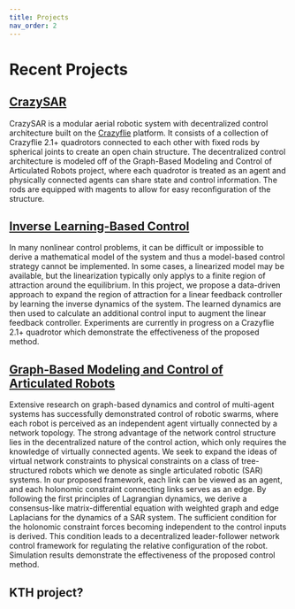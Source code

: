 ```yaml
---
title: Projects
nav_order: 2
---
```


# Recent Projects

## [CrazySAR](/projects/crazysar)
CrazySAR is a modular aerial robotic system with decentralized control architecture built on the [Crazyflie](https://bitcraze.io) platform. It consists of a collection of Crazyflie 2.1+ quadrotors connected to each other with fixed rods by spherical joints to create an open chain structure. The decentralized control architecture is modeled off of the Graph-Based Modeling and Control of Articulated Robots project, where each quadrotor is treated as an agent and physically connected agents can share state and control information. The rods are equipped with magents to allow for easy reconfiguration of the structure.

## [Inverse Learning-Based Control](/projects/ilbc)
In many nonlinear control problems, it can be difficult or impossible to derive a mathematical model of the system and thus a model-based control strategy cannot be implemented. In some cases, a linearized model may be available, but the linearization typically only applys to a finite region of attraction around the equilibrium. In this project, we propose a data-driven approach to expand the region of attraction for a linear feedback controller by learning the inverse dynamics of the system. The learned dynamics are then used to calculate an additional control input to augment the linear feedback controller. Experiments are currently in progress on a Crazyflie 2.1+ quadrotor which demonstrate the effectiveness of the proposed method.

## [Graph-Based Modeling and Control of Articulated Robots](/projects/graph-based)
Extensive research on graph-based dynamics and control of multi-agent systems has successfully demonstrated control of robotic swarms, where each robot is perceived as an independent agent virtually connected by a network topology. The strong advantage of the network control structure lies in the decentralized nature of the control action, which only requires the knowledge of virtually connected agents. We seek to expand the ideas of virtual network constraints to physical constraints on a class of tree-structured robots which we denote as single articulated robotic (SAR) systems. In our proposed framework, each link can be viewed as an agent, and each holonomic constraint connecting links serves as an edge. By following the first principles of Lagrangian dynamics, we derive a consensus-like matrix-differential equation with weighted graph and edge Laplacians for the dynamics of a SAR system. The sufficient condition for the holonomic constraint forces becoming independent to the control inputs is derived. This condition leads to a decentralized leader-follower network control framework for regulating the relative configuration of the robot. Simulation results demonstrate the effectiveness of the proposed control method.

## KTH project?